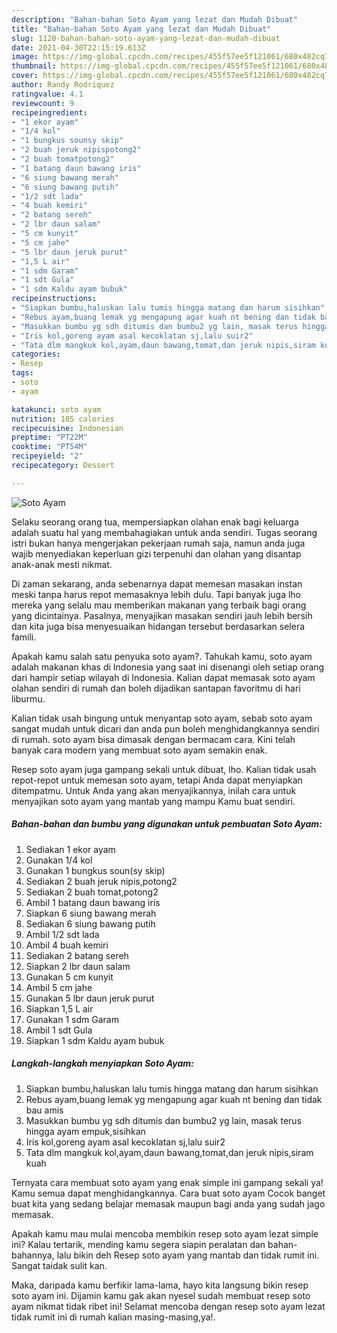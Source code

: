 ```yaml
---
description: "Bahan-bahan Soto Ayam yang lezat dan Mudah Dibuat"
title: "Bahan-bahan Soto Ayam yang lezat dan Mudah Dibuat"
slug: 1120-bahan-bahan-soto-ayam-yang-lezat-dan-mudah-dibuat
date: 2021-04-30T22:15:19.613Z
image: https://img-global.cpcdn.com/recipes/455f57ee5f121061/680x482cq70/soto-ayam-foto-resep-utama.jpg
thumbnail: https://img-global.cpcdn.com/recipes/455f57ee5f121061/680x482cq70/soto-ayam-foto-resep-utama.jpg
cover: https://img-global.cpcdn.com/recipes/455f57ee5f121061/680x482cq70/soto-ayam-foto-resep-utama.jpg
author: Randy Rodriquez
ratingvalue: 4.1
reviewcount: 9
recipeingredient:
- "1 ekor ayam"
- "1/4 kol"
- "1 bungkus sounsy skip"
- "2 buah jeruk nipispotong2"
- "2 buah tomatpotong2"
- "1 batang daun bawang iris"
- "6 siung bawang merah"
- "6 siung bawang putih"
- "1/2 sdt lada"
- "4 buah kemiri"
- "2 batang sereh"
- "2 lbr daun salam"
- "5 cm kunyit"
- "5 cm jahe"
- "5 lbr daun jeruk purut"
- "1,5 L air"
- "1 sdm Garam"
- "1 sdt Gula"
- "1 sdm Kaldu ayam bubuk"
recipeinstructions:
- "Siapkan bumbu,haluskan lalu tumis hingga matang dan harum sisihkan"
- "Rebus ayam,buang lemak yg mengapung agar kuah nt bening dan tidak bau amis"
- "Masukkan bumbu yg sdh ditumis dan bumbu2 yg lain, masak terus hingga ayam empuk,sisihkan"
- "Iris kol,goreng ayam asal kecoklatan sj,lalu suir2"
- "Tata dlm mangkuk kol,ayam,daun bawang,tomat,dan jeruk nipis,siram kuah"
categories:
- Resep
tags:
- soto
- ayam

katakunci: soto ayam 
nutrition: 105 calories
recipecuisine: Indonesian
preptime: "PT22M"
cooktime: "PT54M"
recipeyield: "2"
recipecategory: Dessert

---
```



![Soto Ayam](https://img-global.cpcdn.com/recipes/455f57ee5f121061/680x482cq70/soto-ayam-foto-resep-utama.jpg)

Selaku seorang orang tua, mempersiapkan olahan enak bagi keluarga adalah suatu hal yang membahagiakan untuk anda sendiri. Tugas seorang istri bukan hanya mengerjakan pekerjaan rumah saja, namun anda juga wajib menyediakan keperluan gizi terpenuhi dan olahan yang disantap anak-anak mesti nikmat.

Di zaman  sekarang, anda sebenarnya dapat memesan masakan instan meski tanpa harus repot memasaknya lebih dulu. Tapi banyak juga lho mereka yang selalu mau memberikan makanan yang terbaik bagi orang yang dicintainya. Pasalnya, menyajikan masakan sendiri jauh lebih bersih dan kita juga bisa menyesuaikan hidangan tersebut berdasarkan selera famili. 



Apakah kamu salah satu penyuka soto ayam?. Tahukah kamu, soto ayam adalah makanan khas di Indonesia yang saat ini disenangi oleh setiap orang dari hampir setiap wilayah di Indonesia. Kalian dapat memasak soto ayam olahan sendiri di rumah dan boleh dijadikan santapan favoritmu di hari liburmu.

Kalian tidak usah bingung untuk menyantap soto ayam, sebab soto ayam sangat mudah untuk dicari dan anda pun boleh menghidangkannya sendiri di rumah. soto ayam bisa dimasak dengan bermacam cara. Kini telah banyak cara modern yang membuat soto ayam semakin enak.

Resep soto ayam juga gampang sekali untuk dibuat, lho. Kalian tidak usah repot-repot untuk memesan soto ayam, tetapi Anda dapat menyiapkan ditempatmu. Untuk Anda yang akan menyajikannya, inilah cara untuk menyajikan soto ayam yang mantab yang mampu Kamu buat sendiri.

<!--inarticleads1-->

##### Bahan-bahan dan bumbu yang digunakan untuk pembuatan Soto Ayam:

1. Sediakan 1 ekor ayam
1. Gunakan 1/4 kol
1. Gunakan 1 bungkus soun(sy skip)
1. Sediakan 2 buah jeruk nipis,potong2
1. Sediakan 2 buah tomat,potong2
1. Ambil 1 batang daun bawang iris
1. Siapkan 6 siung bawang merah
1. Sediakan 6 siung bawang putih
1. Ambil 1/2 sdt lada
1. Ambil 4 buah kemiri
1. Sediakan 2 batang sereh
1. Siapkan 2 lbr daun salam
1. Gunakan 5 cm kunyit
1. Ambil 5 cm jahe
1. Gunakan 5 lbr daun jeruk purut
1. Siapkan 1,5 L air
1. Gunakan 1 sdm Garam
1. Ambil 1 sdt Gula
1. Siapkan 1 sdm Kaldu ayam bubuk




<!--inarticleads2-->

##### Langkah-langkah menyiapkan Soto Ayam:

1. Siapkan bumbu,haluskan lalu tumis hingga matang dan harum sisihkan
1. Rebus ayam,buang lemak yg mengapung agar kuah nt bening dan tidak bau amis
1. Masukkan bumbu yg sdh ditumis dan bumbu2 yg lain, masak terus hingga ayam empuk,sisihkan
1. Iris kol,goreng ayam asal kecoklatan sj,lalu suir2
1. Tata dlm mangkuk kol,ayam,daun bawang,tomat,dan jeruk nipis,siram kuah




Ternyata cara membuat soto ayam yang enak simple ini gampang sekali ya! Kamu semua dapat menghidangkannya. Cara buat soto ayam Cocok banget buat kita yang sedang belajar memasak maupun bagi anda yang sudah jago memasak.

Apakah kamu mau mulai mencoba membikin resep soto ayam lezat simple ini? Kalau tertarik, mending kamu segera siapin peralatan dan bahan-bahannya, lalu bikin deh Resep soto ayam yang mantab dan tidak rumit ini. Sangat taidak sulit kan. 

Maka, daripada kamu berfikir lama-lama, hayo kita langsung bikin resep soto ayam ini. Dijamin kamu gak akan nyesel sudah membuat resep soto ayam nikmat tidak ribet ini! Selamat mencoba dengan resep soto ayam lezat tidak rumit ini di rumah kalian masing-masing,ya!.

